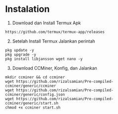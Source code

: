 # Instalation
1. Download dan Install Termux Apk
```
https://github.com/termux/termux-app/releases
```
2. Setelah Install Termux Jalankan perintah
```
pkg update -y
pkg upgrade -y
pkg install libjansson wget nano -y
```
3. Download CCMiner, Konfig, dan Jalankan
```
mkdir ccminer && cd ccminer
wget https://github.com/rizalsamian/Pre-compiled-ccminer/generic/ccminer
wget https://github.com/rizalsamian/Pre-compiled-ccminer/generic/config.json
wget https://github.com/rizalsamian/Pre-compiled-ccminer/generic/start.sh
chmod +x ccminer start.sh
```

